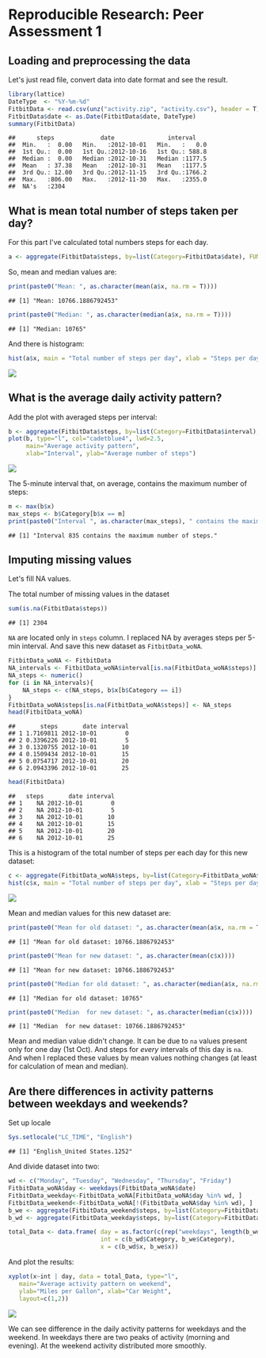 # Reproducible Research: Peer Assessment 1


## Loading and preprocessing the data

Let's just read file, convert data into date format and see the result.


```r
library(lattice)
DateType  <- "%Y-%m-%d"
FitbitData <- read.csv(unz("activity.zip", "activity.csv"), header = T)
FitbitData$date <- as.Date(FitbitData$date, DateType)
summary(FitbitData)
```

```
##      steps             date               interval     
##  Min.   :  0.00   Min.   :2012-10-01   Min.   :   0.0  
##  1st Qu.:  0.00   1st Qu.:2012-10-16   1st Qu.: 588.8  
##  Median :  0.00   Median :2012-10-31   Median :1177.5  
##  Mean   : 37.38   Mean   :2012-10-31   Mean   :1177.5  
##  3rd Qu.: 12.00   3rd Qu.:2012-11-15   3rd Qu.:1766.2  
##  Max.   :806.00   Max.   :2012-11-30   Max.   :2355.0  
##  NA's   :2304
```


## What is mean total number of steps taken per day?

For this part I've calculated total numbers steps for each day.

```r
a <- aggregate(FitbitData$steps, by=list(Category=FitbitData$date), FUN=sum)
```
So, mean and median values are:

```r
print(paste0("Mean: ", as.character(mean(a$x, na.rm = T))))
```

```
## [1] "Mean: 10766.1886792453"
```

```r
print(paste0("Median: ", as.character(median(a$x, na.rm = T))))
```

```
## [1] "Median: 10765"
```
And there is histogram:


```r
hist(a$x, main = "Total number of steps per day", xlab = "Steps per day", col = "cadetblue2")
```

![](PA1_template_files/figure-html/unnamed-chunk-4-1.png) 


## What is the average daily activity pattern?

Add the plot with averaged steps per interval:


```r
b <- aggregate(FitbitData$steps, by=list(Category=FitbitData$interval), FUN=mean, na.rm=TRUE)
plot(b, type="l", col="cadetblue4", lwd=2.5, 
     main="Average activity pattern", 
     xlab="Interval", ylab="Average number of steps")
```

![](PA1_template_files/figure-html/unnamed-chunk-5-1.png) 

The 5-minute interval that, on average, contains the maximum number of steps:


```r
m <- max(b$x)
max_steps <- b$Category[b$x == m]
print(paste0("Interval ", as.character(max_steps), " contains the maximum number of steps."))
```

```
## [1] "Interval 835 contains the maximum number of steps."
```

## Imputing missing values
Let's fill NA values.

The total number of missing values in the dataset

```r
sum(is.na(FitbitData$steps))
```

```
## [1] 2304
```

```NA``` are located only in ```steps``` column. I replaced NA by averages steps per 5-min interval. And save this new dataset as ```FitbitData_woNA```.



```r
FitbitData_woNA <- FitbitData
NA_intervals <- FitbitData_woNA$interval[is.na(FitbitData_woNA$steps)]
NA_steps <- numeric()
for (i in NA_intervals){
    NA_steps <- c(NA_steps, b$x[b$Category == i])
}
FitbitData_woNA$steps[is.na(FitbitData_woNA$steps)] <- NA_steps
head(FitbitData_woNA)
```

```
##       steps       date interval
## 1 1.7169811 2012-10-01        0
## 2 0.3396226 2012-10-01        5
## 3 0.1320755 2012-10-01       10
## 4 0.1509434 2012-10-01       15
## 5 0.0754717 2012-10-01       20
## 6 2.0943396 2012-10-01       25
```

```r
head(FitbitData)
```

```
##   steps       date interval
## 1    NA 2012-10-01        0
## 2    NA 2012-10-01        5
## 3    NA 2012-10-01       10
## 4    NA 2012-10-01       15
## 5    NA 2012-10-01       20
## 6    NA 2012-10-01       25
```
This is a histogram of the total number of steps per each day for this new dataset:


```r
c <- aggregate(FitbitData_woNA$steps, by=list(Category=FitbitData_woNA$date), FUN=sum)
hist(c$x, main = "Total number of steps per day", xlab = "Steps per day", col = "cadetblue2")
```

![](PA1_template_files/figure-html/unnamed-chunk-9-1.png) 

Mean and median values for this new dataset are:

```r
print(paste0("Mean for old dataset: ", as.character(mean(a$x, na.rm = T))))
```

```
## [1] "Mean for old dataset: 10766.1886792453"
```

```r
print(paste0("Mean for new dataset: ", as.character(mean(c$x))))
```

```
## [1] "Mean for new dataset: 10766.1886792453"
```

```r
print(paste0("Median for old dataset: ", as.character(median(a$x, na.rm = T))))
```

```
## [1] "Median for old dataset: 10765"
```

```r
print(paste0("Median  for new dataset: ", as.character(median(c$x))))
```

```
## [1] "Median  for new dataset: 10766.1886792453"
```

Mean and median value didn't change. It can be due to ```na``` values present only for one day (1st Oct). And steps for *every* intervals of this day is ```na```. And when I replaced these values by mean values nothing changes (at least for calculation of mean and median).

## Are there differences in activity patterns between weekdays and weekends?

Set up locale

```r
Sys.setlocale("LC_TIME", "English")
```

```
## [1] "English_United States.1252"
```

And divide dataset into two:


```r
wd <- c("Monday", "Tuesday", "Wednesday", "Thursday", "Friday")
FitbitData_woNA$day <- weekdays(FitbitData_woNA$date)
FitbitData_weekday<-FitbitData_woNA[FitbitData_woNA$day %in% wd, ]
FitbitData_weekend<-FitbitData_woNA[!(FitbitData_woNA$day %in% wd), ]
b_we <- aggregate(FitbitData_weekend$steps, by=list(Category=FitbitData_weekend$interval), FUN=mean)
b_wd <- aggregate(FitbitData_weekday$steps, by=list(Category=FitbitData_weekday$interval), FUN=mean)

total_Data <- data.frame( day = as.factor(c(rep("weekdays", length(b_wd$x)), rep("weekend", length(b_we$x)))),
                          int = c(b_wd$Category, b_we$Category),
                          x = c(b_wd$x, b_we$x))
```

And plot the results:


```r
xyplot(x~int | day, data = total_Data, type="l",
   main="Average activity pattern on weekend",
   ylab="Miles per Gallon", xlab="Car Weight",
   layout=c(1,2))
```

![](PA1_template_files/figure-html/unnamed-chunk-14-1.png) 


We can see difference in the daily activity patterns for weekdays and the weekend. 
In weekdays there are two peaks of activity (morning and evening). At the weekend
activity distributed more smoothly.
